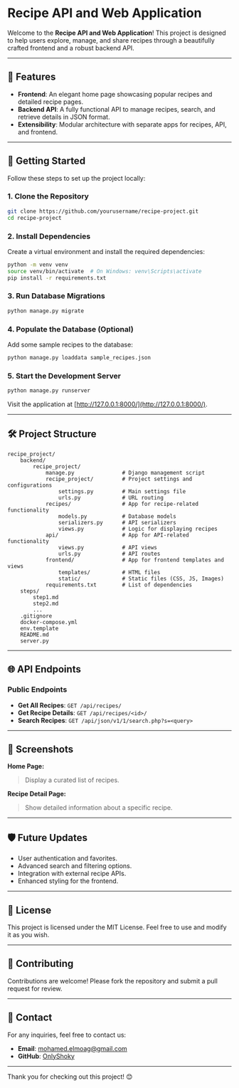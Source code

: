 # Recipe API and Web Application

Welcome to the **Recipe API and Web Application**! This project is designed to help users explore, manage, and share recipes through a beautifully crafted frontend and a robust backend API.

---

## 🌟 Features

- **Frontend**: An elegant home page showcasing popular recipes and detailed recipe pages.
- **Backend API**: A fully functional API to manage recipes, search, and retrieve details in JSON format.
- **Extensibility**: Modular architecture with separate apps for recipes, API, and frontend.

---

## 🚀 Getting Started

Follow these steps to set up the project locally:

### 1. Clone the Repository
```bash
git clone https://github.com/yourusername/recipe-project.git
cd recipe-project
```

### 2. Install Dependencies
Create a virtual environment and install the required dependencies:
```bash
python -m venv venv
source venv/bin/activate  # On Windows: venv\Scripts\activate
pip install -r requirements.txt
```

### 3. Run Database Migrations
```bash
python manage.py migrate
```

### 4. Populate the Database (Optional)
Add some sample recipes to the database:
```bash
python manage.py loaddata sample_recipes.json
```

### 5. Start the Development Server
```bash
python manage.py runserver
```

Visit the application at [http://127.0.0.1:8000/](http://127.0.0.1:8000/).

---

## 🛠️ Project Structure

```
recipe_project/
    backend/
        recipe_project/
            manage.py               # Django management script
            recipe_project/         # Project settings and configurations
                settings.py         # Main settings file
                urls.py             # URL routing
            recipes/                # App for recipe-related functionality
                models.py           # Database models
                serializers.py      # API serializers
                views.py            # Logic for displaying recipes
            api/                    # App for API-related functionality
                views.py            # API views
                urls.py             # API routes
            frontend/               # App for frontend templates and views
                templates/          # HTML files
                static/             # Static files (CSS, JS, Images)
            requirements.txt        # List of dependencies
    steps/
        step1.md
        step2.md
        ...
    .gitignore
    docker-compose.yml
    env.template
    README.md
    server.py
```

---

## 🌐 API Endpoints

### Public Endpoints
- **Get All Recipes**: `GET /api/recipes/`
- **Get Recipe Details**: `GET /api/recipes/<id>/`
- **Search Recipes**: `GET /api/json/v1/1/search.php?s=<query>`

---

## 📸 Screenshots

**Home Page:**
> Display a curated list of recipes.

**Recipe Detail Page:**
> Show detailed information about a specific recipe.

---

## 🛡️ Future Updates

- User authentication and favorites.
- Advanced search and filtering options.
- Integration with external recipe APIs.
- Enhanced styling for the frontend.

---

## 📜 License

This project is licensed under the MIT License. Feel free to use and modify it as you wish.

---

## 🤝 Contributing

Contributions are welcome! Please fork the repository and submit a pull request for review.

---

## 💌 Contact

For any inquiries, feel free to contact us:

- **Email**: mohamed.elmoag@gmail.com
- **GitHub**: [OnlyShoky](https://github.com/onlyshoky)

---

Thank you for checking out this project! 😊

